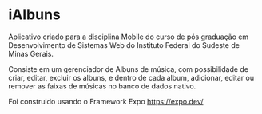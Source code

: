 # iAlbuns
Aplicativo criado para a disciplina Mobile do curso de pós graduação em Desenvolvimento de Sistemas Web do Instituto Federal do Sudeste de Minas Gerais.

Consiste em um gerenciador de Albuns de música, com possibilidade de criar, editar, excluir os albuns, e dentro de cada album, adicionar, editar ou remover as faixas de músicas no banco de dados nativo.

Foi construido usando o Framework Expo https://expo.dev/

